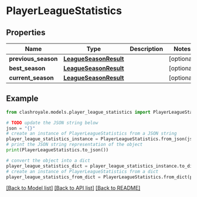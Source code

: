 # PlayerLeagueStatistics


## Properties

Name | Type | Description | Notes
------------ | ------------- | ------------- | -------------
**previous_season** | [**LeagueSeasonResult**](LeagueSeasonResult.md) |  | [optional] 
**best_season** | [**LeagueSeasonResult**](LeagueSeasonResult.md) |  | [optional] 
**current_season** | [**LeagueSeasonResult**](LeagueSeasonResult.md) |  | [optional] 

## Example

```python
from clashroyale.models.player_league_statistics import PlayerLeagueStatistics

# TODO update the JSON string below
json = "{}"
# create an instance of PlayerLeagueStatistics from a JSON string
player_league_statistics_instance = PlayerLeagueStatistics.from_json(json)
# print the JSON string representation of the object
print(PlayerLeagueStatistics.to_json())

# convert the object into a dict
player_league_statistics_dict = player_league_statistics_instance.to_dict()
# create an instance of PlayerLeagueStatistics from a dict
player_league_statistics_from_dict = PlayerLeagueStatistics.from_dict(player_league_statistics_dict)
```
[[Back to Model list]](../README.md#documentation-for-models) [[Back to API list]](../README.md#documentation-for-api-endpoints) [[Back to README]](../README.md)


